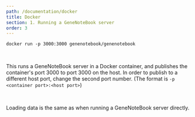 ```yaml
---
path: /documentation/docker
title: Docker
section: 1. Running a GeneNoteBook server
order: 3
---
```


 ```
 docker run -p 3000:3000 genenotebook/genenotebook
 ```

<br/>

 This runs a GeneNoteBook server in a Docker container, and publishes the container's port 3000 to port 3000 on the host. In order to publish to a different host port, change the second port number. (The format is `-p <container port>:<host port>`)

 <br />

 Loading data is the same as when running a GeneNoteBook server directly.